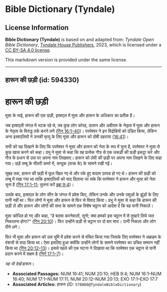 # Bible Dictionary (Tyndale)

## License Information

**Bible Dictionary (Tyndale)** is based on and adapted from: _Tyndale Open Bible Dictionary_, [Tyndale House Publishers](https://tyndaleopenresources.com/), 2023, which is licensed under a [CC BY-SA 4.0 license](https://creativecommons.org/licenses/by-sa/4.0/legalcode.en).

This markdown version is provided under the same license.



--------------------------------

## हारून की छड़ी (id: 594330)

हारून की छड़ी
=============

मूसा के भाई, हारून की एक छड़ी, इस्राएल में मूसा और हारून के अधिकार का प्रतीक है।

जब इस्राएली जंगल में भटक रहे थे, तब कुछ लोग कोरह, दातान और अबीराम के नेतृत्व में मूसा और हारून के नेतृत्व के विरुद्ध तर्क करने लगे ([गिन 16:1–40](https://ref.ly/Num16:1-Num16:40))। परमेश्वर ने इन विद्रोहियों को दंडित किया, लेकिन अन्य इस्राएलियों ने उनकी मृत्यु के लिए मूसा और हारून को दोषी ठहराया ([16:41](https://ref.ly/Num16:41))।

सभी को यह दिखाने के लिए कि परमेश्वर ने मूसा और हारून को नेता के रूप में चुना है, परमेश्वर ने मूसा से कुछ खास करने को कहा। प्रभु ने मूसा से कहा कि वह प्रत्येक गौत्र से एक लकड़ी की छड़ी इकट्ठा करे और गौत्र के प्रधान से उस पर अपना नाम लिखवाए। हारून को लेवी की छड़ी पर अपना नाम लिखने के लिए कहा गया। छड़ें तम्बू के भीतरी कमरे में, सन्दूक (वाचा के) के सामने रखी गईं।

सुबह तक, हारून की छड़ी में फूल खिल गए थे और पके हुए बादाम उत्पन्न हो गए थे। हारून की छड़ी को तम्बू में रखा गया था ताकि इस्राएलियों को याद दिलाया जा सके कि परमेश्वर ने हारून और मूसा को नेता चुना है ([गिन 17:1–11](https://ref.ly/Num17:1-Num17:11); तुलना करें [इब्रा 9:4](https://ref.ly/Heb9:4))।

उसके बाद, इस्राएल के लोग सीन के जंगल में प्रवेश किए, लेकिन उनके और उनके पशुओं के झुंडों के लिए पानी नहीं था। फिर लोगों ने मूसा और हारून से फिर से विवाद किया। प्रभु ने मूसा से कहा कि हारून की छड़ी लें और हारून और लोगों की सभा के सामने एक विशेष चट्टान को आदेश दें कि वह पानी निकाले।

मूसा क्रोधित हो गए और कहा, "हे बलवा करनेवालों, सुनो; क्या हमको इस चट्टान में से तुम्हारे लिये जल निकालना होगा?" ([गिन 20:10](https://ref.ly/Num20:10))। फिर उन्होंने छड़ी से चट्टान पर दो बार मारा। पानी निकला और लोग पीने लगे।

फिर भी मूसा और हारून को उस भूमि में प्रवेश करने से वंचित किया गया जिसके लिए परमेश्वर ने अब्राहम के वंशजों से वादा किया था। ऐसा इसलिए हुआ क्योंकि उन्होंने लोगों के सामने परमेश्वर का उचित सम्मान नहीं किया था ([गिन 20:12–13](https://ref.ly/Num20:12-Num20:13))। इससे पहले की एक घटना ने दिखाया था कि परमेश्वर एक चट्टान से पानी प्रदान करने में सक्षम है ([निर्ग 17:1–7](https://ref.ly/Exod17:1-Exod17:7))।

*यह भी देखें* हारून।

* **Associated Passages:** NUM 16:41; NUM 20:10; HEB 9:4; NUM 16:1–NUM 16:40; NUM 17:1–NUM 17:11; NUM 20:12–NUM 20:13; EXO 17:1–EXO 17:7
* **Associated Articles:** हारून (ID: `578860@TyndaleBibleDictionary`)

